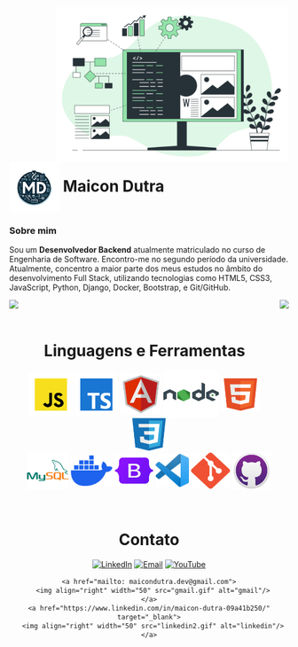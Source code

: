 <img align="right"  height="280" src="5978741.jpg">

<h1>
    <a href="https://github.com/maicondutradev">
     <img height="90" width="90" align="center" width="36px" src="LOGO.png"></a>
    <span>Maicon Dutra</span>
</h1>

<h3>Sobre mim</h3>
<p>Sou um <strong>Desenvolvedor Backend</strong> atualmente matriculado no curso de Engenharia de Software. Encontro-me no segundo período da universidade. Atualmente, concentro a maior parte dos meus estudos no âmbito do desenvolvimento Full Stack, utilizando tecnologias como HTML5, CSS3, JavaScript, Python, Django, Docker, Bootstrap, e Git/GitHub.

<div>
  <img height="160em" src="https://github-readme-stats.vercel.app/api?username=maicondutradev&show_icons=true&theme=tokyonight&include_all_commits=true&count_private=true"/>
  <img align="right" height="160em" src="https://github-readme-stats.vercel.app/api/top-langs/?username=maicondutradev&layout=compact&langs_count=16&theme=tokyonight"/>
</div>

<div align="center">
  <div style"display: inline_block"><br>
    <h1 align="center">Linguagens e Ferramentas</h1>
    <img align="center" height="78" width="78" src="javascript.png">
    <img align="center" height="78" width="78" src="typescript.png">
    <img align="center" height="75" width="75" src="angular.png">
    <img align="center" height="85" width="100" src="nodejs.png">
    <img align="center" height="60" width="70" alt="html-icon" src="https://raw.githubusercontent.com/devicons/devicon/master/icons/html5/html5-original.svg">
    <img align="center" height="60" width="70" alt="css-icon" src="https://raw.githubusercontent.com/devicons/devicon/master/icons/css3/css3-original.svg">
      <br>
    <img align="center" height="70" width="75" src="mysql.png">
    <img align="center" height="55" width="75" src="docker.png">
    <img align="center" height="60" width="70" alt="bootstrap-icon" src="https://raw.githubusercontent.com/devicons/devicon/master/icons/bootstrap/bootstrap-original.svg">
    <img align="center" height="60" width="60" src="visual studio.png">
    <img align="center" height="65" width="70" src="git.png">
    <img align="center" height="70" width="70" src="githubdesktop.png">
  </div>

  <br>
  <br>

<h1 align="center">Contato</h1>

[![LinkedIn](https://img.shields.io/badge/-LinkedIn-000?style=for-the-badge&logo=linkedin&logoColor=FF00F6&color:FFF)](https://www.linkedin.com/in/maicon-dutra-09a41b250/)
[![Email](https://img.shields.io/badge/Email-D14836?style=for-the-badge&logo=gmail&logoColor=white)](mailto:maicondutra.dev@gmail.com)
[![YouTube](https://img.shields.io/badge/-YouTube-000?style=for-the-badge&logo=youtube&logoColor=FF00F6&color:FFF)](https://www.youtube.com/@casalfullstack)


    <a href="mailto: maicondutra.dev@gmail.com">
      <img align="right" width="50" src="gmail.gif" alt="gmail"/>
    </a>
    <a href="https://www.linkedin.com/in/maicon-dutra-09a41b250/" target="_blank">
      <img align="right" width="50" src="linkedin2.gif" alt="linkedin"/>
    </a>

</div>
